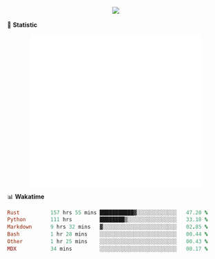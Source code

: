 <!-- https://github.com/DenverCoder1/readme-typing-svg -->
<p align="center">
<img src="https://readme-typing-svg.demolab.com?font=Orbitron&size=25&pause=1000&center=true&vCenter=true&random=false&width=600&lines=Welcome+to+my+GitHub+profile+page!" />



🌟 **Statistic**

<p align="center">
  <img width="400" align="top" src="https://github.com/fllesser/fllesser/blob/main/left.svg" />
  <img width="400" align="top" src="https://github.com/fllesser/fllesser/blob/main/right.svg" />
</p>


📊 **Wakatime**
<!--START_SECTION:waka-->

```ruby
Rust          157 hrs 55 mins ███████████▓░░░░░░░░░░░░░   47.20 %
Python        111 hrs         ████████▒░░░░░░░░░░░░░░░░   33.18 %
Markdown      9 hrs 32 mins   ▓░░░░░░░░░░░░░░░░░░░░░░░░   02.85 %
Bash          1 hr 28 mins    ░░░░░░░░░░░░░░░░░░░░░░░░░   00.44 %
Other         1 hr 25 mins    ░░░░░░░░░░░░░░░░░░░░░░░░░   00.43 %
MDX           34 mins         ░░░░░░░░░░░░░░░░░░░░░░░░░   00.17 %
```

<!--END_SECTION:waka-->

